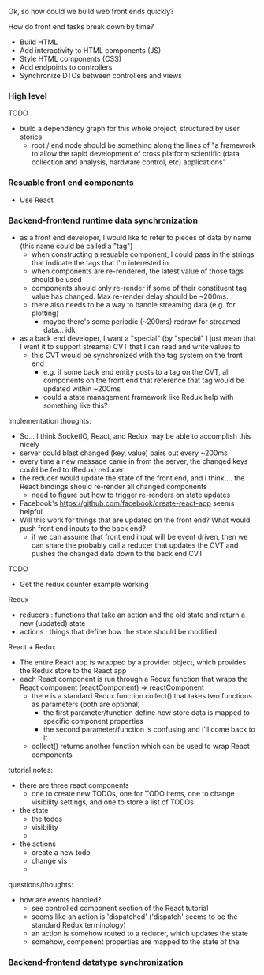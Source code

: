 Ok, so how could we build web front ends quickly?

How do front end tasks break down by time? 

* Build HTML
* Add interactivity to HTML components (JS)
* Style HTML components (CSS)
* Add endpoints to controllers
* Synchronize DTOs between controllers and views


### High level

TODO

- build a dependency graph for this whole project, structured by user stories
    - root / end node should be something along the lines of "a framework to allow the rapid development of cross platform scientific (data collection and analysis, hardware control, etc) applications"

### Resuable front end components

- Use React

### Backend-frontend runtime data synchronization

- as a front end developer, I would like to refer to pieces of data by name (this name could be called a "tag")
    - when constructing a resuable component, I could pass in the strings that indicate the tags that I'm interested in
    - when components are re-rendered, the latest value of those tags should be used
    - components should only re-render if some of their constituent tag value has changed. Max re-render delay should be ~200ms.
    - there also needs to be a way to handle streaming data (e.g. for plotting)
        - maybe there's some periodic (~200ms) redraw for streamed data... idk
- as a back end developer, I want a "special" (by "special" I just mean that I want it to support streams) CVT that I can read and write values to
    - this CVT would be synchronized with the tag system on the front end
        - e.g. if some back end entity posts to a tag on the CVT, all components on the front end that reference that tag would be updated within ~200ms
        - could a state management framework like Redux help with something like this?

     
Implementation thoughts: 

- So... I think SocketIO, React, and Redux may be able to accomplish this nicely
- server could blast changed (key, value) pairs out every ~200ms
- every time a new message came in from the server, the changed keys could be fed to (Redux) reducer
- the reducer would update the state of the front end, and I think.... the React bindings should re-render all changed components
    - need to figure out how to trigger re-renders on state updates
- Facebook's https://github.com/facebook/create-react-app seems helpful
- Will this work for things that are updated on the front end? What would push front end inputs to the back end?
    - if we can assume that front end input will be event driven, then we can share the probably call a reducer that updates the CVT and pushes the changed data down to the back end CVT

TODO

- Get the redux counter example working 


Redux

- reducers : functions that take an action and the old state and return a new (updated) state
- actions : things that define how the state should be modified

React + Redux

- The entire React app is wrapped by a provider object, which provides the Redux store to the React app
- each React component is run through a Redux function that wraps the React component (reactComponent) => reactComponent
    - there is a standard Redux function collect() that takes two functions as parameters (both are optional)
        - the first parameter/function define how store data is mapped to specific component properties
        - the second parameter/function is confusing and i'll come back to it
    - collect() returns another function which can be used to wrap React components

tutorial notes:

- there are three react components
    - one to create new TODOs, one for TODO items, one to change visibility settings, and one to store a list of TODOs
- the state
    - the todos
    - visibility
    -  
- the actions
    - create a new todo
    - change vis
    - 

questions/thoughts:

- how are events handled?
    - see controlled component section of the React tutorial
    - seems like an action is 'dispatched' ('dispatch' seems to be the standard Redux terminology)
    - an action is somehow routed to a reducer, which updates the state
    - somehow, component properties are mapped to the state of the 


### Backend-frontend datatype synchronization